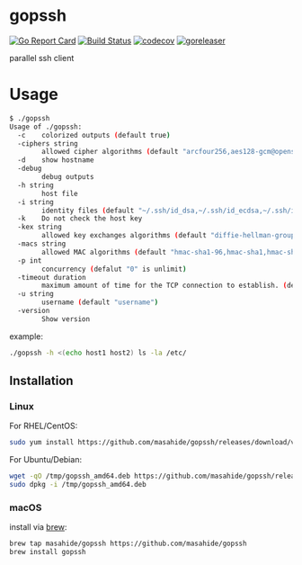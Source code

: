 # gopssh
[![Go Report Card](https://goreportcard.com/badge/github.com/masahide/gopssh)](https://goreportcard.com/report/github.com/masahide/gopssh)
[![Build Status](https://travis-ci.org/masahide/gopssh.svg?branch=master)](https://travis-ci.org/masahide/gopssh)
[![codecov](https://codecov.io/gh/masahide/gopssh/branch/master/graph/badge.svg)](https://codecov.io/gh/masahide/gopssh)
[![goreleaser](https://img.shields.io/badge/powered%20by-goreleaser-green.svg?style=flat-square)](https://github.com/goreleaser)

parallel ssh client


# Usage

```bash
$ ./gopssh
Usage of ./gopssh:
  -c	colorized outputs (default true)
  -ciphers string
    	allowed cipher algorithms (default "arcfour256,aes128-gcm@openssh.com,chacha20-poly1305@openssh.com,aes128-ctr,aes192-ctr,aes256-ctr")
  -d	show hostname
  -debug
    	debug outputs
  -h string
    	host file
  -i string
    	identity files (default "~/.ssh/id_dsa,~/.ssh/id_ecdsa,~/.ssh/id_ed25519,~/.ssh/id_rsa")
  -k	Do not check the host key
  -kex string
    	allowed key exchanges algorithms (default "diffie-hellman-group1-sha1,diffie-hellman-group14-sha1,ecdh-sha2-nistp256,ecdh-sha2-nistp384,ecdh-sha2-nistp521,curve25519-sha256@libssh.org")
  -macs string
    	allowed MAC algorithms (default "hmac-sha1-96,hmac-sha1,hmac-sha2-256,hmac-sha2-256-etm@openssh.com")
  -p int
    	concurrency (defalut "0" is unlimit)
  -timeout duration
    	maximum amount of time for the TCP connection to establish. (default 5s)
  -u string
    	username (default "username")
  -version
    	Show version
```

example:
```bash
./gopssh -h <(echo host1 host2) ls -la /etc/
```

## Installation

### Linux

For RHEL/CentOS:

```bash
sudo yum install https://github.com/masahide/gopssh/releases/download/v0.3.0/gopssh_amd64.rpm
```

For Ubuntu/Debian:

```bash
wget -qO /tmp/gopssh_amd64.deb https://github.com/masahide/gopssh/releases/download/v0.3.0/gopssh_amd64.deb
sudo dpkg -i /tmp/gopssh_amd64.deb
```

### macOS


install via [brew](https://brew.sh):

```bash
brew tap masahide/gopssh https://github.com/masahide/gopssh
brew install gopssh
```



